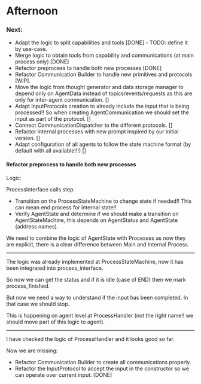 # Afternoon

### Next:

- Adapt the logic to split capabilities and tools [DONE] - TODO: define it by use-case.
- Merge logic to obtain tools from capability and communications (at main process only) [DONE]
- Refactor preprocess to handle both new processes [DONE]
- Refactor Communication Builder to handle new primitives and protocols [WIP].
- Move the logic from thought generator and data storage manager to depend only on AgentData instead of topics/events/requests as this are only for inter-agent communication. []
- Adapt InputProtocols creation to already include the input that is being processed!! So when creating AgentCommunication we should set the input as part of the protocol. []
- Connect CommunicationDispatcher to the different protocols. []
- Refactor internal processes with new prompt inspired by our initial version. []
- Adapt configuration of all agents to follow the state machine format (by default with all available!!!) []

#### Refactor preprocess to handle both new processes

Logic:

ProcessInterface calls step.

- Transition on the ProcessStateMachine to change state if needed!! This can mean end process for internal state!!
- Verify AgentState and determine if we should make a transition on AgentStateMachine, this depends on AgentStatus and AgentState (address names).

We need to combine the logic of AgentState with Processes as now they are explicit, there is a clear difference between Main and Internal Process.

---
The logic was already implemented at ProcessStateMachine, now it has been integrated into process_interface.

So now we can get the status and if it is idle (case of END) then we mark process_finished.

But now we need a way to understand if the input has been completed. In that case we should stop.

This is happening on agent level at ProcessHandler (not the right name!! we should move part of this logic to agent).

---
I have checked the logic of ProcessHandler and it looks good so far.

Now we are missing:

- Refactor Communication Builder to create all communications properly.
- Refactor the InputProtocol to accept the input in the constructor so we can operate over current input. [DONE]